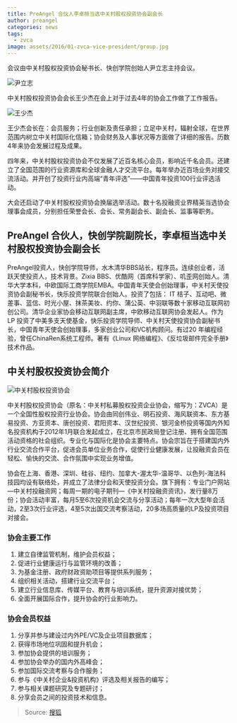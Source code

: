 ```yaml
---
title: PreAngel 合伙人李卓桓当选中关村股权投资协会副会长 
author: preangel
categories: news
tags:
  - zvca
image: assets/2016/01-zvca-vice-president/group.jpg
---
```


会议由中关村股权投资协会秘书长、快创学院创始人尹立志主持会议。

![尹立志](/assets/2016/01-zvca-vice-president/yinlizhi.jpg)

中关村股权投资协会会长王少杰在会上对于过去4年的协会工作做了工作报告。

![王少杰](/assets/2016/01-zvca-vice-president/wangshaojie.jpg)

王少杰会长在：会员服务；行业创新及责任承担；立足中关村，辐射全球，在世界范围内树立中关村国际化信箱；协会财务及人事状况等方面做了详细的报告。历数4年来协会发展过程及成果。

四年来，中关村股权投资协会不仅发展了近百名核心会员，影响近千名会员。还建立了全国范围的行业资源库和全球金融人才交流平台。每年举办近百场业务对接交流活动。并开创了投资行业内高端“青年评选”——中国青年投资100行业评选活动。

大会还启动了中关村股权投资协会换届选举活动。数十名投融资业界精英当选协会理事会成员，分别担任荣誉会长、会长、常务副会长、副会长、监事等职务。

## PreAngel 合伙人，快创学院副院长，李卓桓当选中关村股权投资协会副会长

PreAngel投资人，快创学院导师，水木清华BBS站长，程序员。连续创业者，活跃天使投资人，技术背景。Zixia BBS、优酷网（首席科学家）、叽歪网创始人。清华大学本科，中欧国际工商学院EMBA。中国青年天使会创始理事，中关村天使投资协会副秘书长，快乐投资学院联合创始人。投资了包括： IT 桔子、互动吧、微差事、蓝信、时光小屋、抹茶美妆、约你、蒲公英、中羽联等数十家移动互联网初创公司。清华企业家协会移动互联网副主席，中欧移动互联网协会发起人。作为LP 投资了中美多支天使基金，快乐投资学院导师、中关村天使投资协会副秘书长，中国青年天使会创始理事，多家创业公司和VC机构顾问。有过20 年编程经验，曾任ChinaRen系统工程师。著有《Linux 网络编程》、《反垃圾邮件完全手册》技术作品。

## 中关村股权投资协会简介

![中关村股权投资协会](/assets/2016/01-zvca-vice-president/zvca.jpg)

中关村股权投资协会（原名：中关村私募股权投资企业协会，缩写为：ZVCA）是一个全国性股权投资行业协会。协会由同创伟业、明石投资、海风联资本、东方基易投资、方亚资本、唐创投资、君阳资本、汉世纪投资、银河金桥投资等国内外知名投资机构于2012年1月联合发起成立，在北京市民政局登记注册、拥有全国范围活动资格的社会组织。专业化与国际化是协会主要特点。协会宗旨在于搭建国内外行业交流合作平台，促进会员单位业务合作，促使行业健康发展，让投融资会员在轻松、愉快的交流、合作氛围中实现业务增值。

协会在上海、香港、深圳、硅谷、纽约、加拿大-渥太华-温哥华、以色列-海法科技园均设有联络处，并成立了法律分会和天使投资分会。旗下拥有：专业门户网站—中关村投融资网；每周一期的电子期刊—《中关村投融资资讯》，发行量8万份；协会活动丰富，每月5至6次投资机会交流与分享活动；每年一次大型年会活动，2至3次行业评选，4至5次出国交流考察活动，20多场高质量的LP及投资项目对接会。

### 协会主要工作

1. 建立自律监管机制，维护会员权益；
1. 促进行业健康运行与监管环境的改善；
1. 为基金注册、政府财政资助项目等提供系列服务；
1. 组织相关活动，搭建行业交流平台；
1. 建立行业信息库、传媒平台、教育与培训系统，提升资源对接优势；
1. 全面开展国际合作，提升协会的行业影响力。

### 协会会员权益

1. 分享并参与建设过内外PE/VC及企业项目数据库；
1. 获得市场地位巩固和提升机会；
1. 参加协会提供的培训服务；
1. 参加协会举办的国内外高峰会；
1. 参加国际交流考察与合作服务；
1. 参与《中关村企业&投资机构》评选及相关报告的编写；
1. 参与相关课题研究及专题研讨；
1. 分享会员之间的投资技术和信息。

> Source: [搜狐](http://www.sohu.com/a/55543335_355047)
